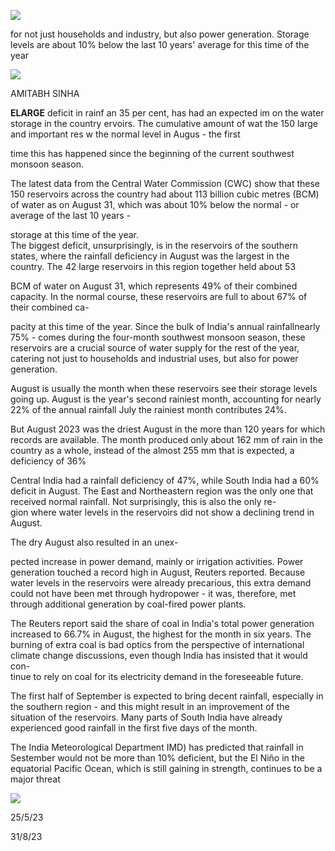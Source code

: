 ![](_page_0_Figure_0.jpeg)

for not just households and industry, but also power generation. Storage levels are about 10% below the last 10 years' average for this time of the year

![](_page_0_Picture_2.jpeg)

AMITABH SINHA

**ELARGE** deficit in rainf an 35 per cent, has had an expected im on the water storage in the country ervoirs. The cumulative amount of wat the 150 large and important res w the normal level in Augus - the first

time this has happened since the beginning of the current southwest monsoon season.

The latest data from the Central Water Commission (CWC) show that these 150 reservoirs across the country had about 113 billion cubic metres (BCM) of water as on August 31, which was about 10% below the normal - or average of the last 10 years -

storage at this time of the year.<br>The biggest deficit, unsurprisingly, is in the reservoirs of the southern states, where the rainfall deficiency in August was the largest in the country. The 42 large reservoirs in this region together held about 53

BCM of water on August 31, which represents 49% of their combined capacity. In the normal course, these reservoirs are full to about 67% of their combined ca-

pacity at this time of the year. Since the bulk of India's annual rainfallnearly 75% - comes during the four-month southwest monsoon season, these reservoirs are a crucial source of water supply for the rest of the year, catering not just to households and industrial uses, but also for power generation.

August is usually the month when these reservoirs see their storage levels going up. August is the year's second rainiest month, accounting for nearly 22% of the annual rainfall July the rainiest month contributes 24%.

But August 2023 was the driest August in the more than 120 years for which records are available. The month produced only about 162 mm of rain in the country as a whole, instead of the almost 255 mm that is expected, a deficiency of 36%

Central India had a rainfall deficiency of 47%, while South India had a 60% deficit in August. The East and Northeastern region was the only one that received normal rainfall. Not surprisingly, this is also the only re-<br>gion where water levels in the reservoirs did not show a declining trend in August.

The dry August also resulted in an unex-

pected increase in power demand, mainly or irrigation activities. Power generation touched a record high in August, Reuters reported. Because water levels in the reservoirs were already precarious, this extra demand could not have been met through hydropower - it was, therefore, met through additional generation by coal-fired power plants.

The Reuters report said the share of coal in India's total power generation increased to 66.7% in August, the highest for the month in six years. The burning of extra coal is bad optics from the perspective of international climate change discussions, even though India has insisted that it would con-<br>tinue to rely on coal for its electricity demand in the foreseeable future.

The first half of September is expected to bring decent rainfall, especially in the southern region - and this might result in an improvement of the situation of the reservoirs. Many parts of South India have already experienced good rainfall in the first five days of the month.

The India Meteorological Department IMD) has predicted that rainfall in Sestember would not be more than 10% deficient, but the El Niño in the equatorial Pacific Ocean, which is still gaining in strength, continues to be a major threat

![](_page_0_Figure_18.jpeg)

25/5/23

31/8/23